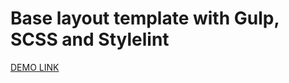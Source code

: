# Base layout template with Gulp, SCSS and Stylelint
[DEMO LINK](https://martakupka.github.io/catfish_banner/)
